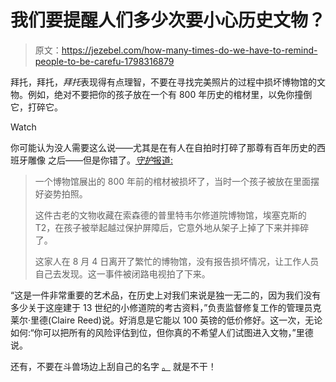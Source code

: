 # 我们要提醒人们多少次要小心历史文物？

> 原文：<https://jezebel.com/how-many-times-do-we-have-to-remind-people-to-be-carefu-1798316879>

拜托，拜托，*拜托*表现得有点理智，不要在寻找完美照片的过程中损坏博物馆的文物。例如，绝对不要把你的孩子放在一个有 800 年历史的棺材里，以免你撞倒它，打碎它。

Watch

你可能认为没人需要这么说——尤其是在有人在自拍时打碎了那尊有百年历史的西班牙雕像 之后——但是你错了。[*守护*报道:](https://www.theguardian.com/culture/2017/aug/22/museum-visitors-photo-stunt-damages-800-year-old-coffin-essex)

> 一个博物馆展出的 800 年前的棺材被损坏了，当时一个孩子被放在里面摆好姿势拍照。
> 
> 这件古老的文物收藏在索森德的普里特韦尔修道院博物馆，埃塞克斯的 T2，在孩子被举起越过保护屏障后，它意外地从架子上掉了下来并摔碎了。
> 
> 这家人在 8 月 4 日离开了繁忙的博物馆，没有报告损坏情况，让工作人员自己去发现。这一事件被闭路电视拍了下来。

“这是一件非常重要的艺术品，在历史上对我们来说是独一无二的，因为我们没有多少关于这座建于 13 世纪的小修道院的考古资料，”负责监督修复工作的管理员克莱尔·里德(Claire Reed)说。好消息是它能以 100 英镑的低价修好。这一次，无论如何:“你可以把所有的风险评估到位，但你真的不希望人们试图进入文物，”里德说。

还有，不要在斗兽场边上刮自己的名字 [。](http://www.businessinsider.com/tourist-vandalized-the-colosseum-2017-8) 就是不干！